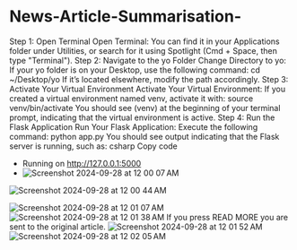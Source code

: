 # News-Article-Summarisation-
Step 1: Open Terminal
Open Terminal: You can find it in your Applications folder under Utilities, or search for it using Spotlight (Cmd + Space, then type "Terminal").
Step 2: Navigate to the yo Folder
Change Directory to yo:
If your yo folder is on your Desktop, use the following command:
cd ~/Desktop/yo
If it’s located elsewhere, modify the path accordingly.
Step 3: Activate Your Virtual Environment
Activate Your Virtual Environment:
If you created a virtual environment named venv, activate it with:
source venv/bin/activate
You should see (venv) at the beginning of your terminal prompt, indicating that the virtual environment is active.
Step 4: Run the Flask Application
Run Your Flask Application:
Execute the following command:
python app.py
You should see output indicating that the Flask server is running, such as:
csharp
Copy code
* Running on http://127.0.0.1:5000
* ![Screenshot 2024-09-28 at 12 00 07 AM](https://github.com/user-attachments/assets/0ed9dd5c-3b33-4c8a-a941-025d3af28917)


![Screenshot 2024-09-28 at 12 00 44 AM](https://github.com/user-attachments/assets/d5a77201-fdc3-4143-a85d-5d5f02373e76)

![Screenshot 2024-09-28 at 12 01 07 AM](https://github.com/user-attachments/assets/aee524b2-112a-4250-8a75-1edfc8ad09c1)
![Screenshot 2024-09-28 at 12 01 38 AM](https://github.com/user-attachments/assets/eb5ec864-f917-4cbc-bcbf-559332119ec9)
If you press READ MORE you are sent to the original article.
![Screenshot 2024-09-28 at 12 01 52 AM](https://github.com/user-attachments/assets/6d93a9b4-420a-430b-80c6-75a4e0caaf57)
![Screenshot 2024-09-28 at 12 02 05 AM](https://github.com/user-attachments/assets/033c5eac-4817-4a98-9c6e-fa21bf695fc4)

